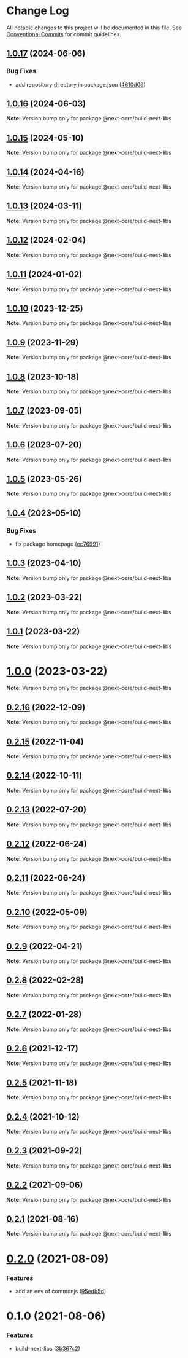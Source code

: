 # Change Log

All notable changes to this project will be documented in this file.
See [Conventional Commits](https://conventionalcommits.org) for commit guidelines.

## [1.0.17](https://github.com/easyops-cn/next-core/compare/@next-core/build-next-libs@1.0.16...@next-core/build-next-libs@1.0.17) (2024-06-06)


### Bug Fixes

* add repository directory in package.json ([4610d09](https://github.com/easyops-cn/next-core/commit/4610d0987f98b4cda82aa232e488f375bcfd42a3))





## [1.0.16](https://github.com/easyops-cn/next-core/compare/@next-core/build-next-libs@1.0.15...@next-core/build-next-libs@1.0.16) (2024-06-03)

**Note:** Version bump only for package @next-core/build-next-libs





## [1.0.15](https://github.com/easyops-cn/next-core/compare/@next-core/build-next-libs@1.0.14...@next-core/build-next-libs@1.0.15) (2024-05-10)

**Note:** Version bump only for package @next-core/build-next-libs





## [1.0.14](https://github.com/easyops-cn/next-core/compare/@next-core/build-next-libs@1.0.13...@next-core/build-next-libs@1.0.14) (2024-04-16)

**Note:** Version bump only for package @next-core/build-next-libs





## [1.0.13](https://github.com/easyops-cn/next-core/compare/@next-core/build-next-libs@1.0.12...@next-core/build-next-libs@1.0.13) (2024-03-11)

**Note:** Version bump only for package @next-core/build-next-libs





## [1.0.12](https://github.com/easyops-cn/next-core/compare/@next-core/build-next-libs@1.0.11...@next-core/build-next-libs@1.0.12) (2024-02-04)

**Note:** Version bump only for package @next-core/build-next-libs





## [1.0.11](https://github.com/easyops-cn/next-core/compare/@next-core/build-next-libs@1.0.10...@next-core/build-next-libs@1.0.11) (2024-01-02)

**Note:** Version bump only for package @next-core/build-next-libs





## [1.0.10](https://github.com/easyops-cn/next-core/compare/@next-core/build-next-libs@1.0.9...@next-core/build-next-libs@1.0.10) (2023-12-25)

**Note:** Version bump only for package @next-core/build-next-libs





## [1.0.9](https://github.com/easyops-cn/next-core/compare/@next-core/build-next-libs@1.0.8...@next-core/build-next-libs@1.0.9) (2023-11-29)

**Note:** Version bump only for package @next-core/build-next-libs





## [1.0.8](https://github.com/easyops-cn/next-core/compare/@next-core/build-next-libs@1.0.7...@next-core/build-next-libs@1.0.8) (2023-10-18)

**Note:** Version bump only for package @next-core/build-next-libs





## [1.0.7](https://github.com/easyops-cn/next-core/compare/@next-core/build-next-libs@1.0.6...@next-core/build-next-libs@1.0.7) (2023-09-05)

**Note:** Version bump only for package @next-core/build-next-libs





## [1.0.6](https://github.com/easyops-cn/next-core/compare/@next-core/build-next-libs@1.0.5...@next-core/build-next-libs@1.0.6) (2023-07-20)

**Note:** Version bump only for package @next-core/build-next-libs





## [1.0.5](https://github.com/easyops-cn/next-core/compare/@next-core/build-next-libs@1.0.4...@next-core/build-next-libs@1.0.5) (2023-05-26)

**Note:** Version bump only for package @next-core/build-next-libs





## [1.0.4](https://github.com/easyops-cn/next-core/compare/@next-core/build-next-libs@1.0.3...@next-core/build-next-libs@1.0.4) (2023-05-10)


### Bug Fixes

* fix package homepage ([ec76991](https://github.com/easyops-cn/next-core/commit/ec76991f1b55bebbced980f43e788070e6d4f2f7))





## [1.0.3](https://github.com/easyops-cn/next-core/compare/@next-core/build-next-libs@1.0.2...@next-core/build-next-libs@1.0.3) (2023-04-10)

**Note:** Version bump only for package @next-core/build-next-libs





## [1.0.2](https://github.com/easyops-cn/next-core/compare/@next-core/build-next-libs@1.0.1...@next-core/build-next-libs@1.0.2) (2023-03-22)

**Note:** Version bump only for package @next-core/build-next-libs

## [1.0.1](https://github.com/easyops-cn/next-core/compare/@next-core/build-next-libs@1.0.0...@next-core/build-next-libs@1.0.1) (2023-03-22)

**Note:** Version bump only for package @next-core/build-next-libs

# [1.0.0](https://github.com/easyops-cn/next-core/compare/@next-core/build-next-libs@0.2.16...@next-core/build-next-libs@1.0.0) (2023-03-22)

**Note:** Version bump only for package @next-core/build-next-libs

## [0.2.16](https://github.com/easyops-cn/next-core/compare/@next-core/build-next-libs@0.2.15...@next-core/build-next-libs@0.2.16) (2022-12-09)

**Note:** Version bump only for package @next-core/build-next-libs

## [0.2.15](https://github.com/easyops-cn/next-core/compare/@next-core/build-next-libs@0.2.14...@next-core/build-next-libs@0.2.15) (2022-11-04)

**Note:** Version bump only for package @next-core/build-next-libs

## [0.2.14](https://github.com/easyops-cn/next-core/compare/@next-core/build-next-libs@0.2.13...@next-core/build-next-libs@0.2.14) (2022-10-11)

**Note:** Version bump only for package @next-core/build-next-libs

## [0.2.13](https://github.com/easyops-cn/next-core/compare/@next-core/build-next-libs@0.2.12...@next-core/build-next-libs@0.2.13) (2022-07-20)

**Note:** Version bump only for package @next-core/build-next-libs

## [0.2.12](https://github.com/easyops-cn/next-core/compare/@next-core/build-next-libs@0.2.11...@next-core/build-next-libs@0.2.12) (2022-06-24)

**Note:** Version bump only for package @next-core/build-next-libs

## [0.2.11](https://github.com/easyops-cn/next-core/compare/@next-core/build-next-libs@0.2.10...@next-core/build-next-libs@0.2.11) (2022-06-24)

**Note:** Version bump only for package @next-core/build-next-libs

## [0.2.10](https://github.com/easyops-cn/next-core/compare/@next-core/build-next-libs@0.2.9...@next-core/build-next-libs@0.2.10) (2022-05-09)

**Note:** Version bump only for package @next-core/build-next-libs

## [0.2.9](https://github.com/easyops-cn/next-core/compare/@next-core/build-next-libs@0.2.8...@next-core/build-next-libs@0.2.9) (2022-04-21)

**Note:** Version bump only for package @next-core/build-next-libs

## [0.2.8](https://github.com/easyops-cn/next-core/compare/@next-core/build-next-libs@0.2.7...@next-core/build-next-libs@0.2.8) (2022-02-28)

**Note:** Version bump only for package @next-core/build-next-libs

## [0.2.7](https://github.com/easyops-cn/next-core/compare/@next-core/build-next-libs@0.2.6...@next-core/build-next-libs@0.2.7) (2022-01-28)

**Note:** Version bump only for package @next-core/build-next-libs

## [0.2.6](https://github.com/easyops-cn/next-core/compare/@next-core/build-next-libs@0.2.5...@next-core/build-next-libs@0.2.6) (2021-12-17)

**Note:** Version bump only for package @next-core/build-next-libs

## [0.2.5](https://github.com/easyops-cn/next-core/compare/@next-core/build-next-libs@0.2.4...@next-core/build-next-libs@0.2.5) (2021-11-18)

**Note:** Version bump only for package @next-core/build-next-libs

## [0.2.4](https://github.com/easyops-cn/next-core/compare/@next-core/build-next-libs@0.2.3...@next-core/build-next-libs@0.2.4) (2021-10-12)

**Note:** Version bump only for package @next-core/build-next-libs

## [0.2.3](https://github.com/easyops-cn/next-core/compare/@next-core/build-next-libs@0.2.2...@next-core/build-next-libs@0.2.3) (2021-09-22)

**Note:** Version bump only for package @next-core/build-next-libs

## [0.2.2](https://github.com/easyops-cn/next-core/compare/@next-core/build-next-libs@0.2.1...@next-core/build-next-libs@0.2.2) (2021-09-06)

**Note:** Version bump only for package @next-core/build-next-libs

## [0.2.1](https://github.com/easyops-cn/next-core/compare/@next-core/build-next-libs@0.2.0...@next-core/build-next-libs@0.2.1) (2021-08-16)

**Note:** Version bump only for package @next-core/build-next-libs

# [0.2.0](https://github.com/easyops-cn/next-core/compare/@next-core/build-next-libs@0.1.0...@next-core/build-next-libs@0.2.0) (2021-08-09)

### Features

- add an env of commonjs ([95edb5d](https://github.com/easyops-cn/next-core/commit/95edb5d2f6bcb5bb4ce72602398dde4618768f75))

# 0.1.0 (2021-08-06)

### Features

- build-next-libs ([3b367c2](https://github.com/easyops-cn/next-core/commit/3b367c29029e6e95faf3231a783b15e300f11c7f))
